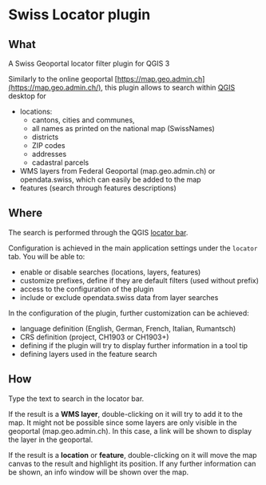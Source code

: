# Swiss Locator plugin


## What 
A Swiss Geoportal locator filter plugin for QGIS 3

Similarly to the online geoportal [https://map.geo.admin.ch](https://map.geo.admin.ch/), this plugin allows to search within [QGIS](https://qgis.org/) desktop for

* locations:
   * cantons, cities and communes,
   * all names as printed on the national map (SwissNames)
   * districts
   * ZIP codes
   * addresses
   * cadastral parcels
* WMS layers from Federal Geoportal (map.geo.admin.ch) or opendata.swiss, which can easily be added to the map
* features (search through features descriptions)


## Where

The search is performed through the QGIS [locator bar](https://qgis.org/en/site/forusers/visualchangelog30/#feature-locator-bar).

Configuration is achieved in the main application settings under the `locator` tab. You will be able to:
* enable or disable searches (locations, layers, features)
* customize prefixes, define if they are default filters (used without prefix)
* access to the configuration of the plugin
* include or exclude opendata.swiss data from layer searches

In the configuration of the plugin, further customization can be achieved:
* language definition (English, German, French, Italian, Rumantsch)
* CRS definition (project, CH1903 or CH1903+)
* defining if the plugin will try to display further information in a tool tip
* defining layers used in the feature search

## How

Type the text to search in the locator bar.

If the result is a **WMS layer**, double-clicking on it will try to add it to the map. 
It might not be possible since some layers are only visible in the geoportal (map.geo.admin.ch).
In this case, a link will be shown to display the layer in the geoportal.

If the result is a **location** or **feature**, 
double-clicking on it will move the map canvas to the result and highlight its position.
If any further information can be shown, an info window will be shown over the map.
